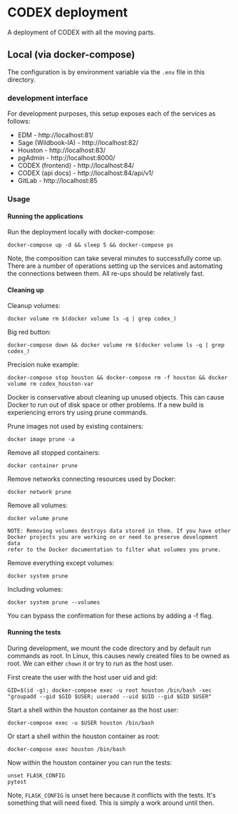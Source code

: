 # CODEX deployment

A deployment of CODEX with all the moving parts.

## Local (via docker-compose)

The configuration is by environment variable via the `.env` file in this directory.

### development interface

For development purposes, this setup exposes each of the services as follows:

<!-- don't use port 80 when defining any hosts -->
- EDM - http://localhost:81/
- Sage (Wildbook-IA) - http://localhost:82/
- Houston - http://localhost:83/
- pgAdmin - http://localhost:8000/
- CODEX (frontend) - http://localhost:84/
- CODEX (api docs) - http://localhost:84/api/v1/
- GitLab - http://localhost:85

### Usage

#### Running the applications

Run the deployment locally with docker-compose:

    docker-compose up -d && sleep 5 && docker-compose ps

Note, the composition can take several minutes to successfully come up.
There are a number of operations setting up the services and automating the connections between them.
All re-ups should be relatively fast.

#### Cleaning up

Cleanup volumes:

    docker volume rm $(docker volume ls -q | grep codex_)

Big red button:

    docker-compose down && docker volume rm $(docker volume ls -q | grep codex_)

Precision nuke example:

    docker-compose stop houston && docker-compose rm -f houston && docker volume rm codex_houston-var

Docker is conservative about cleaning up unused objects. This can cause Docker to run out of disk space or 
other problems. If a new build is experiencing errors try using prune commands.

Prune images not used by existing containers:

    docker image prune -a

Remove all stopped containers:

    docker container prune

Remove networks connecting resources used by Docker:

    docker network prune

Remove all volumes:

    docker volume prune

    NOTE: Removing volumes destroys data stored in them. If you have other Docker projects you are working on or need to preserve development data
    refer to the Docker documentation to filter what volumes you prune.

Remove everything except volumes:

    docker system prune

Including volumes: 

    docker system prune --volumes

You can bypass the confirmation for these actions by adding a -f flag.

#### Running the tests

During development, we mount the code directory and by default run commands as
root. In Linux, this causes newly created files to be owned as root.  We can
either `chown` it or try to run as the host user.

First create the user with the host user uid and gid:

    GID=$(id -g); docker-compose exec -u root houston /bin/bash -xec "groupadd --gid $GID $USER; useradd --uid $UID --gid $GID $USER"

Start a shell within the houston container as the host user:

    docker-compose exec -u $USER houston /bin/bash

Or start a shell within the houston container as root:

    docker-compose exec houston /bin/bash

Now within the houston container you can run the tests:

    unset FLASK_CONFIG
    pytest

Note, `FLASK_CONFIG` is unset here because it conflicts with the tests.
It's something that will need fixed. This is simply a work around until then.
